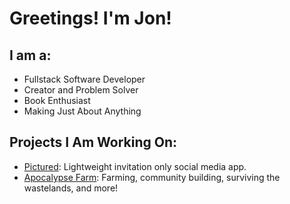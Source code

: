 # Greetings! I'm Jon!
## I am a:
- Fullstack Software Developer
- Creator and Problem Solver
- Book Enthusiast
- Making Just About Anything
## Projects I Am Working On:
- [Pictured](https://github.com/halfpeeled/pictured): Lightweight invitation only social media app.
- [Apocalypse Farm](https://github.com/ekstromm/CapstoneGame): Farming, community building, surviving the wastelands, and more!
